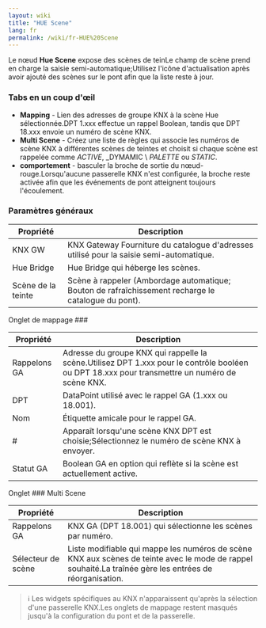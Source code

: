 ```yaml
---
layout: wiki
title: "HUE Scene"
lang: fr
permalink: /wiki/fr-HUE%20Scene
---
```

Le nœud **Hue Scene** expose des scènes de teinLe champ de scène prend en charge la saisie semi-automatique;Utilisez l'icône d'actualisation après avoir ajouté des scènes sur le pont afin que la liste reste à jour.

### Tabs en un coup d'œil

- **Mapping** - Lien des adresses de groupe KNX à la scène Hue sélectionnée.DPT 1.xxx effectue un rappel Boolean, tandis que DPT 18.xxx envoie un numéro de scène KNX.
- **Multi Scene** - Créez une liste de règles qui associe les numéros de scène KNX à différentes scènes de teintes et choisit si chaque scène est rappelée comme _ACTIVE_, _DYMAMIC \ _PALETTE_ ou _STATIC_.
- **comportement** - basculer la broche de sortie du nœud-rouge.Lorsqu'aucune passerelle KNX n'est configurée, la broche reste activée afin que les événements de pont atteignent toujours l'écoulement.

### Paramètres généraux

| Propriété | Description |
|-|-|
|KNX GW |KNX Gateway Fourniture du catalogue d'adresses utilisé pour la saisie semi-automatique.|
|Hue Bridge |Hue Bridge qui héberge les scènes.|
|Scène de la teinte |Scène à rappeler (Ambordage automatique; Bouton de rafraîchissement recharge le catalogue du pont).|

Onglet de mappage ###

| Propriété | Description |
|-|-|
|Rappelons GA |Adresse du groupe KNX qui rappelle la scène.Utilisez DPT 1.xxx pour le contrôle booléen ou DPT 18.xxx pour transmettre un numéro de scène KNX.|
|DPT |DataPoint utilisé avec le rappel GA (1.xxx ou 18.001).|
|Nom |Étiquette amicale pour le rappel GA.|
|# |Apparaît lorsqu'une scène KNX DPT est choisie;Sélectionnez le numéro de scène KNX à envoyer.|
|Statut GA |Boolean GA en option qui reflète si la scène est actuellement active.|

Onglet ### Multi Scene

| Propriété | Description |
|-|-|
|Rappelons GA |KNX GA (DPT 18.001) qui sélectionne les scènes par numéro.|
|Sélecteur de scène |Liste modifiable qui mappe les numéros de scène KNX aux scènes de teinte avec le mode de rappel souhaité.La traînée gère les entrées de réorganisation.|

> ℹ️ Les widgets spécifiques au KNX n'apparaissent qu'après la sélection d'une passerelle KNX.Les onglets de mappage restent masqués jusqu'à la configuration du pont et de la passerelle.
